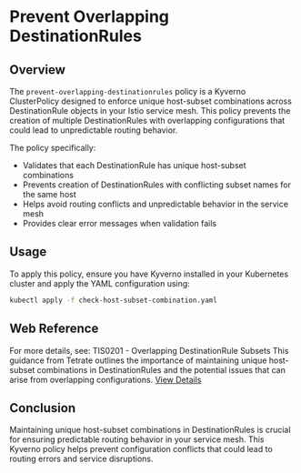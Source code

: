 # Prevent Overlapping DestinationRules

## Overview

The `prevent-overlapping-destinationrules` policy is a Kyverno ClusterPolicy designed to enforce unique host-subset combinations across DestinationRule objects in your Istio service mesh. This policy prevents the creation of multiple DestinationRules with overlapping configurations that could lead to unpredictable routing behavior.

The policy specifically:

-   Validates that each DestinationRule has unique host-subset combinations
-   Prevents creation of DestinationRules with conflicting subset names for the same host
-   Helps avoid routing conflicts and unpredictable behavior in the service mesh
-   Provides clear error messages when validation fails

## Usage

To apply this policy, ensure you have Kyverno installed in your Kubernetes cluster and apply the YAML configuration using:

```bash
kubectl apply -f check-host-subset-combination.yaml
```

## Web Reference

For more details, see:
TIS0201 - Overlapping DestinationRule Subsets
This guidance from Tetrate outlines the importance of maintaining unique host-subset combinations in DestinationRules and the potential issues that can arise from overlapping configurations.
[View Details](https://docs.tetrate.io/istio-subscription/tools/tca/analysis/TIS0201)

## Conclusion

Maintaining unique host-subset combinations in DestinationRules is crucial for ensuring predictable routing behavior in your service mesh. This Kyverno policy helps prevent configuration conflicts that could lead to routing errors and service disruptions.
